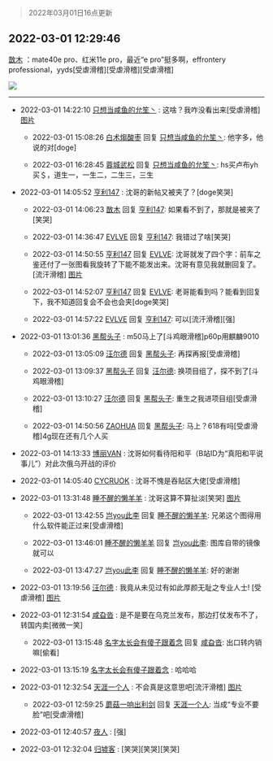 > 2022年03月01日16点更新
<link rel="stylesheet" href="https://cdn.jsdelivr.net/gh/taotie6/sampleJSON@main/css/photo_show.css">
<meta name="referrer" content="no-referrer" />


 ## 2022-03-01 12:29:46 

 [㪚木](https://www.coolapk.com/feed/33908524?shareKey=YWMyYzk2ZjMxMjllNjIxZGE4OTA~) ：mate40e pro、红米11e pro，最近“e pro”挺多啊，effrontery professional，yyds[受虐滑稽][受虐滑稽][受虐滑稽] 

<div class="album">
<img class="img-item" src="http://image.coolapk.com/feed/2020/0606/14/1081091_dc52c560_5639_0657@300x300.gif" />
</div>

 ------- 

- 2022-03-01 14:22:10 [只想当咸鱼的允笙丶](uid=3043447) : 这啥？我咋没看出来[受虐滑稽] [图片](http://image.coolapk.com/feed/2022/0301/14/3043447_f6fd56bb_5729_317_263@469x253.jpeg)

    - 2022-03-01 15:08:26 [白术煼酸枣](uid=8303609) 回复 [只想当咸鱼的允笙丶](uid=3043447): 他字多，他说的对[doge] 

    - 2022-03-01 16:28:45 [蓉城武松](uid=2335991) 回复 [只想当咸鱼的允笙丶](uid=3043447): hs买卢布yh买＄，道生一，一生二，二生三，三生 

- 2022-03-01 14:05:52 [亨利147](uid=2147238) : 沈哥的新帖又被夹了？[doge笑哭] 

    - 2022-03-01 14:06:23 [㪚木](uid=1081091) 回复 [亨利147](uid=2147238): 如果看不到了，那就是被夹了[笑哭] 

    - 2022-03-01 14:36:47 [EVLVE](uid=624501) 回复 [亨利147](uid=2147238): 我错过了啥[笑哭] 

    - 2022-03-01 14:50:55 [亨利147](uid=2147238) 回复 [EVLVE](uid=624501): 沈哥就发了四个字：前车之鉴还付了一张图看我旋转了下能不能发出来。沈哥有意见我就删回复了。[流汗滑稽] [图片](http://image.coolapk.com/feed/2022/0301/14/2147238_e5c7524c_7455_2749_962@884x1844.jpeg)

    - 2022-03-01 14:52:07 [亨利147](uid=2147238) 回复 [EVLVE](uid=624501): 老哥能看到吗？能看到回复下，我不知道回复会不会也会夹[doge笑哭] 

    - 2022-03-01 14:57:22 [EVLVE](uid=624501) 回复 [亨利147](uid=2147238): 可以[流汗滑稽][强] 

- 2022-03-01 13:01:36 [黑帮头子](uid=2838832) : m50马上了[斗鸡眼滑稽]p60p用麒麟9010 

    - 2022-03-01 13:05:09 [汪尔德](uid=1595236) 回复 [黑帮头子](uid=2838832): 再探再报[受虐滑稽] 

    - 2022-03-01 13:09:37 [黑帮头子](uid=2838832) 回复 [汪尔德](uid=1595236): 换项目组了，探不到了[斗鸡眼滑稽] 

    - 2022-03-01 13:10:27 [汪尔德](uid=1595236) 回复 [黑帮头子](uid=2838832): 重生之我进项目组[受虐滑稽] 

    - 2022-03-01 14:50:56 [ZAOHUA](uid=1930793) 回复 [黑帮头子](uid=2838832): 马上？618有吗[受虐滑稽]4g现在还有几个人买 

- 2022-03-01 14:13:33 [博丽VAN](uid=3167897) : 沈哥如何看待阳和平（B站ID为“真阳和平说事儿”）对此次俄乌开战的评价 

- 2022-03-01 14:05:40 [CYCRUOK](uid=4321323) : 沈哥不愧是吞贴区大佬[受虐滑稽] 

- 2022-03-01 13:31:48 [睡不醒的懒羊羊](uid=4242505) : 沈哥这算不算扯淡[笑哭] [图片](http://image.coolapk.com/feed/2022/0301/13/4242505_885a4653_2706_5519_32@540x11516.jpeg)

    - 2022-03-01 13:42:55 [岂you此李](uid=3794605) 回复 [睡不醒的懒羊羊](uid=4242505): 兄弟这个图得用什么软件能正过来[受虐滑稽] 

    - 2022-03-01 13:46:01 [睡不醒的懒羊羊](uid=4242505) 回复 [岂you此李](uid=3794605): 图库自带的镜像就可以 

    - 2022-03-01 13:47:27 [岂you此李](uid=3794605) 回复 [睡不醒的懒羊羊](uid=4242505): 好的谢谢 

- 2022-03-01 13:19:56 [汪尔德](uid=1595236) : 我竟从未见过有如此厚颜无耻之专业人士! [受虐滑稽] [图片](http://image.coolapk.com/feed/2019/1207/20/2233019_447db407_3159_1743@320x240.gif)

- 2022-03-01 12:31:54 [咸旮沓](uid=1248718) : 是不是要在乌克兰发布，那边打仗发布不了，转国内卖[微微一笑] 

    - 2022-03-01 13:15:48 [名字太长会有傻子跟着念](uid=811576) 回复 [咸旮沓](uid=1248718): 出口转内销嘛[偷看] 

- 2022-03-01 13:15:19 [名字太长会有傻子跟着念](uid=811576) : 哈哈哈 

- 2022-03-01 12:32:54 [天涯一个人](uid=3225865) : 不会真是这意思吧[流汗滑稽] [图片](http://image.coolapk.com/feed/2022/0301/12/3225865_5c1059b0_9173_314_608@1440x3200.jpeg)

    - 2022-03-01 12:59:25 [蘑菇一响出利剑](uid=9674212) 回复 [天涯一个人](uid=3225865): 当成“专业不要脸”吧[受虐滑稽] 

- 2022-03-01 12:40:57 [夜人](uid=561987) : [强] 

- 2022-03-01 12:32:04 [归墟客](uid=3287587) : [笑哭][笑哭][笑哭] 

